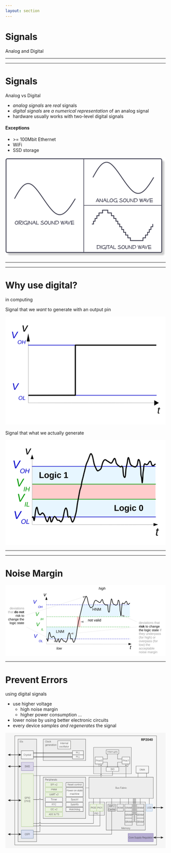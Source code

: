 ```yaml
---
layout: section
---
```

# Signals
Analog and Digital

---
---
# Signals
Analog vs Digital

<div grid="~ cols-2">

<div>

- *analog signals* are *real* signals
- *digital signals* are *a numerical representation* of an analog signal
- hardware usually works with two-level digital signals

#### Exceptions
- \>= 100Mbit Ethernet
- WiFi
- SSD storage

</div>

![AD](./a_d.png)

</div>

---
---

# Why use digital?
in computing

<div grid="~ cols-2">

<div>

Signal that we *want* to generate with an output pin

![Digital Step](./digital_step.svg)

</div>

<div>
<v-click>

Signal that what we actually generate

![Analog Step](./analog_step.svg)
</v-click>
</div>

</div>

---
---
# Noise Margin

<div align="center">

![Noise](./noise.svg)

</div>

---

# Prevent Errors
using digital signals

<div grid="~ cols-2">

<div>

- use higher voltage
  - high noise margin 
  - higher power consumption ...
- lower noise by using better electronic circuits
- every device *samples and regenerates* the signal

</div>

![RP2040](./rp2040_chip.png)

</div>
